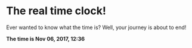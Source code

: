 # The real time clock!

Ever wanted to know what the time is? Well, your journey is about to end!

**The time is Nov 06, 2017, 12:36**